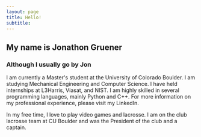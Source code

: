 ```yaml
---
layout: page
title: Hello!
subtitle:
---
```


## My name is Jonathon Gruener
### Although I usually go by Jon

I am currently a Master's student at the University of Colorado Boulder. I am studying Mechanical Engineering and Computer Science. I have held internships at L3Harris, Viasat, and NIST. I am highly skilled in several programming languages, mainly Python and C++. For more information on my professional experience, please visit my LinkedIn.

In my free time, I love to play video games and lacrosse. I am on the club lacrosse team at CU Boulder and was the President of the club and a captain.
